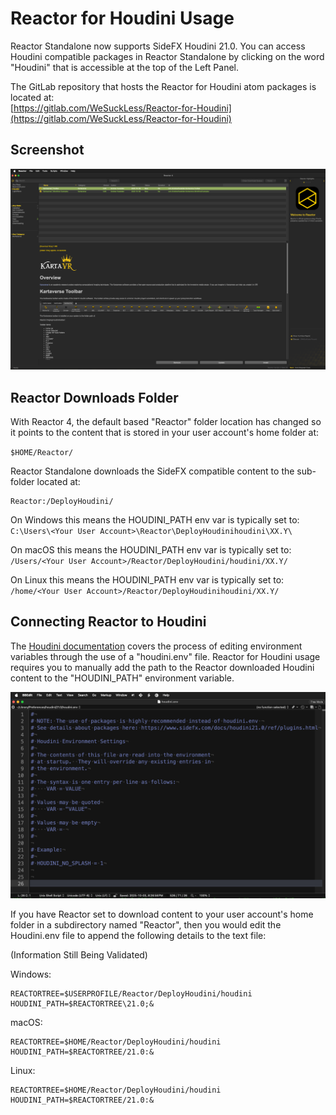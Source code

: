 # Reactor for Houdini Usage

Reactor Standalone now supports SideFX Houdini 21.0. You can access Houdini compatible packages in Reactor Standalone by clicking on the word "Houdini" that is accessible at the top of the Left Panel.

The GitLab repository that hosts the Reactor for Houdini atom packages is located at:  
[https://gitlab.com/WeSuckLess/Reactor-for-Houdini](https://gitlab.com/WeSuckLess/Reactor-for-Houdini)


## Screenshot

![Reactor for Houdini](Images/Reactor-for-Houdini.png)

## Reactor Downloads Folder

With Reactor 4, the default based "Reactor" folder location has changed so it points to the content that is stored in your user account's home folder at:

`$HOME/Reactor/`


Reactor Standalone downloads the SideFX compatible content to the sub-folder located at:

```
Reactor:/DeployHoudini/
```

On Windows this means the HOUDINI_PATH env var is typically set to:  
`C:\Users\<Your User Account>\Reactor\DeployHoudinihoudini\XX.Y\`

On macOS this means the HOUDINI_PATH env var is typically set to:  
`/Users/<Your User Account>/Reactor/DeployHoudini/houdini/XX.Y/`

On Linux this means the HOUDINI_PATH env var is typically set to:  
`/home/<Your User Account>/Reactor/DeployHoudinihoudini/XX.Y/`

## Connecting Reactor to Houdini

The [Houdini documentation](https://www.sidefx.com/docs/houdini/basics/config_env.html) covers the process of editing environment variables through the use of a "houdini.env" file. Reactor for Houdini usage requires you to manually add the path to the Reactor downloaded Houdini content to the "HOUDINI_PATH" environment variable.

![Houdini.env](Images/Houdini-Env-File.png)

If you have Reactor set to download content to your user account's home folder in a subdirectory named "Reactor", then you would edit the Houdini.env file to append the following details to the text file:

(Information Still Being Validated)

Windows:

```
REACTORTREE=$USERPROFILE/Reactor/DeployHoudini/houdini
HOUDINI_PATH=$REACTORTREE\21.0;&
```

macOS:

```
REACTORTREE=$HOME/Reactor/DeployHoudini/houdini
HOUDINI_PATH=$REACTORTREE/21.0:&
```

Linux:

```
REACTORTREE=$HOME/Reactor/DeployHoudini/houdini
HOUDINI_PATH=$REACTORTREE/21.0:&
```
